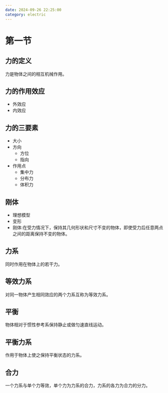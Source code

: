 ```yaml
---
date: 2024-09-26 22:25:00
category: electric
---
```


# 第一节

## 力的定义
力是物体之间的相互机械作用。
## 力的作用效应
- 外效应
- 内效应
## 力的三要素
- 大小
- 方向
    - 方位
    - 指向
- 作用点
    - 集中力
    - 分布力
    - 体积力

## 刚体
- 理想模型
- 变形
- 刚体:在受力情况下，保持其几何形状和尺寸不变的物体，即使受力后任意两点之间的距离保持不变的物体。

## 力系
同时作用在物体上的若干力。

## 等效力系
对同一物体产生相同效应的两个力系互称为等效力系。

## 平衡
物体相对于惯性参考系保持静止或做匀速直线运动。
## 平衡力系
作用于物体上使之保持平衡状态的力系。
## 合力
一个力系与单个力等效，单个力为力系的合力，力系的各力为合力的分力。